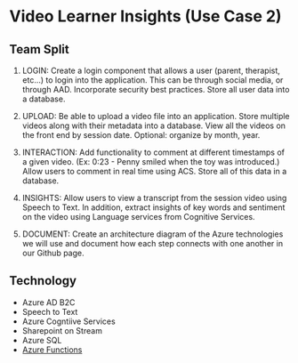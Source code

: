 # Video Learner Insights (Use Case 2)

## Team Split 

1. LOGIN: Create a login component that allows a user (parent, therapist, etc...) to login into the application. This can be through social media, or through AAD. Incorporate security best practices. Store all user data into a database. 

2. UPLOAD: Be able to upload a video file into an application. Store multiple videos along with their metadata into a database. View all the videos on the front end by session date. Optional: organize by month, year.

3. INTERACTION: Add functionality to comment at different timestamps of a given video. (Ex: 0:23 - Penny smiled when the toy was introduced.) Allow users to comment in real time using ACS. Store all of this data in a database.

4. INSIGHTS: Allow users to view a transcript from the session video using Speech to Text. In addition, extract insights of key words and sentiment on the video using Language services from Cognitive Services. 

5. DOCUMENT: Create an architecture diagram of the Azure technologies we will use and document how each step connects with one another in our Github page.

## Technology

 - Azure AD B2C
 - Speech to Text
 - Azure Cogntiive Services
 - Sharepoint on Stream
 - Azure SQL
 - [Azure Functions](https://learn.microsoft.com/en-us/azure/azure-functions/)
